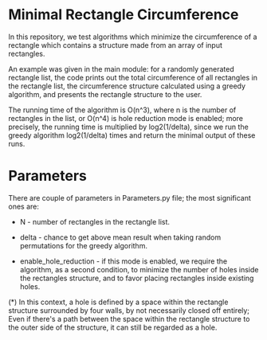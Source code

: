 # Minimal Rectangle Circumference

In this repository, we test algorithms which minimize the circumference of a rectangle which contains a structure made from an array of input rectangles.

An example was given in the main module: for a randomly generated rectangle list, the code prints out the total circumference of all rectangles in the
rectangle list, the circumference structure calculated using a greedy algorithm, and presents the rectangle structure to the user.

The running time of the algorithm is O(n^3), where n is the number of rectangles in the list, or O(n^4) is hole reduction mode is enabled; more precisely, the running time
is multiplied by log2(1/delta), since we run the greedy algorithm log2(1/delta) times and return the minimal output of these runs.

# Parameters

There are couple of parameters in Parameters.py file; the most significant ones are:

* N                      - number of rectangles in the rectangle list.

* delta                  - chance to get above mean result when taking random permutations for the greedy algorithm.

* enable_hole_reduction  - if this mode is enabled, we require the algorithm, as a second condition, to minimize
                                the number of holes inside the rectangles structure, and to favor placing rectangles
                                 inside existing holes.

(*) In this context, a hole is defined by a space within the rectangle structure surrounded by four walls, by not necessarily closed off entirely;
  Even if there's a path between the space within the rectangle structure to the outer side of the structure, it can still be regarded as a hole.